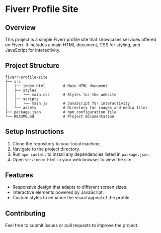 # Fiverr Profile Site

## Overview
This project is a simple Fiverr profile site that showcases services offered on Fiverr. It includes a main HTML document, CSS for styling, and JavaScript for interactivity.

## Project Structure
```
fiverr-profile-site
├── src
│   ├── index.html        # Main HTML document
│   ├── styles
│   │   └── main.css      # Styles for the website
│   ├── scripts
│   │   └── main.js       # JavaScript for interactivity
│   └── assets            # Directory for images and media files
├── package.json          # npm configuration file
└── README.md             # Project documentation
```

## Setup Instructions
1. Clone the repository to your local machine.
2. Navigate to the project directory.
3. Run `npm install` to install any dependencies listed in `package.json`.
4. Open `src/index.html` in your web browser to view the site.

## Features
- Responsive design that adapts to different screen sizes.
- Interactive elements powered by JavaScript.
- Custom styles to enhance the visual appeal of the profile.

## Contributing
Feel free to submit issues or pull requests to improve the project.